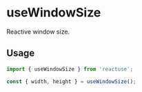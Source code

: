 # useWindowSize

Reactive window size.

## Usage

```ts
import { useWindowSize } from 'reactuse';

const { width, height } = useWindowSize();
```

